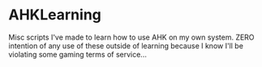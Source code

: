 # AHKLearning
Misc scripts I've made to learn how to use AHK on my own system. ZERO intention of any use of these outside of learning because I know I'll be violating some gaming terms of service... 
